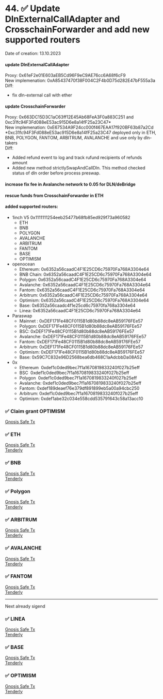 # 44. ✅ Update DlnExternalCallAdapter and CrosschainForwarder and add new supported routers
Date of creation: 13.10.2023

#### update DlnExternalCallAdapter 
Proxy: 0x61eF2e01E603aEB5Cd96F9eC9AE76cc6A68f6cF9    
New implemenation: 0xA85437470f38F004C2F4b0D75d282E47bF555a3a     
Diff:    
- fix dln-external call with ether

#### update CrosschainForwarder 
Proxy: 0x663DC15D3C1aC63ff12E45Ab68FeA3F0a883C251 and 0xc31fc94F3Fd088eE53ac915D6e8a14fF25a23C47*   
New implemenation: 0xE67534A9F24cc000f467EAA17f920BF63b87a2Cd    
*0xc31fc94F3Fd088eE53ac915D6e8a14fF25a23C47 deployed only in ETH, BNB, POLYGON, FANTOM, ARBITRUM, AVALANCHE and use only by dln-takers   
Diff:    
- Added refund event to log and track rufund recipients of refunds amount
- Added new method strictlySwapAndCallDln. This method checked status of dln order before process preswap. 
#### increase fix fee in Avalanche network to 0.05 for DLN/deBridge
#### rescue funds from CrosschainForwarder in ETH
#### added supported routers:
  - 1inch V5  0x1111111254eeb25477b68fb85ed929f73a960582
    - ETH
    - BNB
    - POLYGON
    - AVALANCHE
    - ARBITRUM
    - FANTOM
    - BASE
    - OPTIMISM
  - openocean
    - Ethereum: 0x6352a56caadC4F1E25CD6c75970Fa768A3304e64
    - BNB Chain: 0x6352a56caadC4F1E25CD6c75970Fa768A3304e64
    - Polygon: 0x6352a56caadC4F1E25CD6c75970Fa768A3304e64
    - Avalanche: 0x6352a56caadC4F1E25CD6c75970Fa768A3304e64
    - Fantom: 0x6352a56caadC4F1E25CD6c75970Fa768A3304e64
    - Arbitrum: 0x6352a56caadC4F1E25CD6c75970Fa768A3304e64
    - Optimism: 0x6352a56caadC4F1E25CD6c75970Fa768A3304e64
    - Base: 0x6352a56caadc4f1e25cd6c75970fa768a3304e64
    - Linea: 0x6352a56caadC4F1E25CD6c75970Fa768A3304e64
  - Paraswap
    - Mainnet : 0xDEF171Fe48CF0115B1d80b88dc8eAB59176FEe57
    - Polygon: 0xDEF171Fe48CF0115B1d80b88dc8eAB59176FEe57
    - BSC: 0xDEF171Fe48CF0115B1d80b88dc8eAB59176FEe57
    - Avalanche: 0xDEF171Fe48CF0115B1d80b88dc8eAB59176FEe57
    - Fantom: 0xDEF171Fe48CF0115B1d80b88dc8eAB59176FEe57
    - Arbitrum: 0xDEF171Fe48CF0115B1d80b88dc8eAB59176FEe57
    - Optimism: 0xDEF171Fe48CF0115B1d80b88dc8eAB59176FEe57
    - Base: 0x59C7C832e96D2568bea6db468C1aAdcbbDa08A52
  - 0x
    - Ethereum  0xdef1c0ded9bec7f1a1670819833240f027b25eff
    - BSC  0xdef1c0ded9bec7f1a1670819833240f027b25eff
    - Polygon  0xdef1c0ded9bec7f1a1670819833240f027b25eff
    - Avalanche: 0xdef1c0ded9bec7f1a1670819833240f027b25eff
    - Fantom: 0xdef189deaef76e379df891899eb5a00a94cbc250
    - Arbitrum: 0xdef1c0ded9bec7f1a1670819833240f027b25eff
    - Optimism: 0xdef1abe32c034e558cdd535791643c58a13acc10

### ✅ Claim grant OPTIMISM
[Gnosis Safe Tx](https://app.safe.global/transactions/tx?id=multisig_0xbd4C65cd759D79074D5E87022Fb369b4DAC6b485_0x85b30917c1737b7187b6a861f371c2bea6d2acbd318763f4a822b1cf552bff83&safe=oeth:0xbd4C65cd759D79074D5E87022Fb369b4DAC6b485)

### ✅ ETH  
[Gnosis Safe Tx](https://app.safe.global/transactions/tx?id=multisig_0x6bec1faF33183e1Bc316984202eCc09d46AC92D5_0xae8fd803e20acc788d68c4e854dcccf58ce0213b3209520d35670a10a6e687d7&safe=eth:0x6bec1faF33183e1Bc316984202eCc09d46AC92D5)    
[Tenderly](https://dashboard.tenderly.co/public/safe/safe-apps/simulator/dee69af4-f5a6-43b3-80b1-a047e2147ef5)    


### ✅ BNB   
[Gnosis Safe Tx](https://app.safe.global/transactions/tx?id=multisig_0xA52842cD43fA8c4B6660E443194769531d45b265_0x337b4becc8cd0295a1c726a9339b5c019d95ccd5803f812e24c34910b8201063&safe=bnb:0xA52842cD43fA8c4B6660E443194769531d45b265)    
[Tenderly](https://dashboard.tenderly.co/public/safe/safe-apps/simulator/5df7f0cf-1767-4c8a-b31a-fc63ffc1f227)    


### ✅ Polygon   
[Gnosis Safe Tx](https://app.safe.global/transactions/tx?id=multisig_0xA52842cD43fA8c4B6660E443194769531d45b265_0xfeda3f72dddc6eabfb65fceecaa1186e0f1ed818b84e856f271494441a1ce49f&safe=matic:0xA52842cD43fA8c4B6660E443194769531d45b265)    
[Tenderly](https://dashboard.tenderly.co/public/safe/safe-apps/simulator/b4620967-e320-439c-a304-82f4c83e2d71)    
   
### ✅ ARBITRUM  
[Gnosis Safe Tx](https://app.safe.global/transactions/tx?id=multisig_0xA52842cD43fA8c4B6660E443194769531d45b265_0xf4bb810b9204c23186264999220b2dfd8e411783d9334d8e4218e3c4c6d6bb54&safe=arb1:0xA52842cD43fA8c4B6660E443194769531d45b265)    
[Tenderly](https://dashboard.tenderly.co/public/safe/safe-apps/simulator/f28a8a57-e16b-4815-8509-8b6426bee860/logs)    


### ✅ AVALANCHE  
[Gnosis Safe Tx](https://app.safe.global/transactions/tx?id=multisig_0x8AC842e8f3be6BF67ccfdC87CE3F98D635008Ef0_0x755de1d64e2a12f4ef73aac3069b70276f991cd10cdd085dc6ac95b270e0333b&safe=avax:0x8AC842e8f3be6BF67ccfdC87CE3F98D635008Ef0)    
[Tenderly](https://dashboard.tenderly.co/public/safe/safe-apps/simulator/dd76dfae-cad1-485e-b278-04a832d64781)    
  

### ✅ FANTOM  
[Gnosis Safe Tx](https://safe.fantom.network/transactions/tx?id=multisig_0xA52842cD43fA8c4B6660E443194769531d45b265_0x53655e15d80c58c817a82846e0c22aff90869efb15efaf636f89c31dd5b11616&safe=ftm:0xA52842cD43fA8c4B6660E443194769531d45b265)    
[Tenderly](https://dashboard.tenderly.co/yaro/personal/simulator/e18e32cd-62e2-484b-876f-e05bc4736cf4)    
   
------------------------------
Next already sigend

### ✅ LINEA
[Gnosis Safe Tx](https://safe.linea.build/transactions/tx?id=multisig_0xA52842cD43fA8c4B6660E443194769531d45b265_0x1344af0b9554a788284c14e76c728f9a42ca8bd8a2a49458d6a4b83f1c86c075&safe=linea:0xA52842cD43fA8c4B6660E443194769531d45b265)    
[Tenderly]()    
 
### ✅ BASE  
[Gnosis Safe Tx](https://app.safe.global/transactions/tx?id=multisig_0xF0A9d50F912D64D1105b276526e21881bF48A29e_0x480853add4a369bf17de5bad115e77418aa1148417792f44bd40fefe884d7e14&safe=base:0xF0A9d50F912D64D1105b276526e21881bF48A29e)    
[Tenderly](https://dashboard.tenderly.co/public/safe/safe-apps/simulator/2dff1ee0-1ab4-4ddc-a39a-d0c246c9c164)    

### ✅ OPTIMISM   
[Gnosis Safe Tx](https://app.safe.global/transactions/tx?id=multisig_0xA52842cD43fA8c4B6660E443194769531d45b265_0xe1651dcbcbdb3ec8cf387eed8e6a4fe3d78bd6e9c29bc20fdfa18f1b953fcd46&safe=oeth:0xA52842cD43fA8c4B6660E443194769531d45b265)    
[Tenderly](https://dashboard.tenderly.co/public/safe/safe-apps/simulator/36f9422a-6908-45e1-b604-5b6a9f077aee)    



